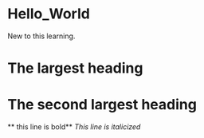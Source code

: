 # Hello_World
New to this learning.
# The largest heading
# The second largest heading
** this line is bold**
*This line is italicized*
